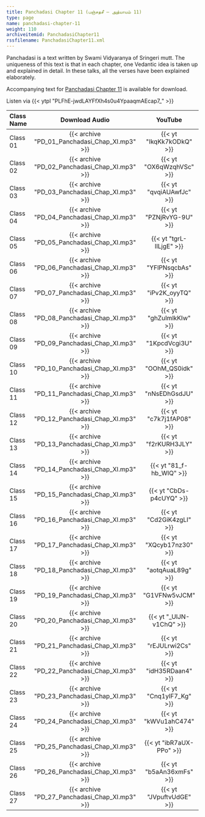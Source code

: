 ```yaml
---
title: Panchadasi Chapter 11 (பஞ்சதசீ – அத்யாயம் 11)
type: page
name: panchadasi-chapter-11
weight: 110
archiveitemid: PanchadasiChapter11
rssfilename: PanchadasiChapter11.xml
---
```


Panchadasi is a text written by Swami Vidyaranya of Sringeri mutt. The uniqueness of this text is that in each chapter, one Vedantic idea is taken up and explained in detail. In these talks, all the verses have been explained elaborately.

Accompanying text for [Panchadasi Chapter 11](https://archive.org/download/Panchadasi/Panchadasi_Chapter_11.pdf) is available for download.

Listen via {{< ytpl "PLFhE-jwdLAYFfXh4s0u4YpaaqmAEcap7_" >}}

Class Name | Download Audio | YouTube
:---|:---:|:---:
Class 01 | {{< archive "PD_01_Panchadasi_Chap_XI.mp3" >}} | {{< yt "IkqKk7kODkQ" >}}
Class 02 | {{< archive "PD_02_Panchadasi_Chap_XI.mp3" >}} | {{< yt "OX6qWzqhVSc" >}}
Class 03 | {{< archive "PD_03_Panchadasi_Chap_XI.mp3" >}} | {{< yt "qvqiAUAwfJc" >}}
Class 04 | {{< archive "PD_04_Panchadasi_Chap_XI.mp3" >}} | {{< yt "PZNjRvYG-9U" >}}
Class 05 | {{< archive "PD_05_Panchadasi_Chap_XI.mp3" >}} | {{< yt "tgrL-llLjgE" >}}
Class 06 | {{< archive "PD_06_Panchadasi_Chap_XI.mp3" >}} | {{< yt "YFlPNsqcbAs" >}}
Class 07 | {{< archive "PD_07_Panchadasi_Chap_XI.mp3" >}} | {{< yt "iPv2K_oyyTQ" >}}
Class 08 | {{< archive "PD_08_Panchadasi_Chap_XI.mp3" >}} | {{< yt "ghZuImlkKIw" >}}
Class 09 | {{< archive "PD_09_Panchadasi_Chap_XI.mp3" >}} | {{< yt "1KpcdVcgi3U" >}}
Class 10 | {{< archive "PD_10_Panchadasi_Chap_XI.mp3" >}} | {{< yt "OOhM_QS0idk" >}}
Class 11 | {{< archive "PD_11_Panchadasi_Chap_XI.mp3" >}} | {{< yt "nNsEDhGsdJU" >}}
Class 12 | {{< archive "PD_12_Panchadasi_Chap_XI.mp3" >}} | {{< yt "c7k7j1fAP08" >}}
Class 13 | {{< archive "PD_13_Panchadasi_Chap_XI.mp3" >}} | {{< yt "f2rKURH3JLY" >}}
Class 14 | {{< archive "PD_14_Panchadasi_Chap_XI.mp3" >}} | {{< yt "81_f-hb_WIQ" >}}
Class 15 | {{< archive "PD_15_Panchadasi_Chap_XI.mp3" >}} | {{< yt "CbDs-p4cUYQ" >}}
Class 16 | {{< archive "PD_16_Panchadasi_Chap_XI.mp3" >}} | {{< yt "Cd2GiK4zgLI" >}}
Class 17 | {{< archive "PD_17_Panchadasi_Chap_XI.mp3" >}} | {{< yt "XQcyb17nz30" >}}
Class 18 | {{< archive "PD_18_Panchadasi_Chap_XI.mp3" >}} | {{< yt "aotqAuaL89g" >}}
Class 19 | {{< archive "PD_19_Panchadasi_Chap_XI.mp3" >}} | {{< yt "G1VFNw5vJCM" >}}
Class 20 | {{< archive "PD_20_Panchadasi_Chap_XI.mp3" >}} | {{< yt "_UlJN-v1ChQ" >}}
Class 21 | {{< archive "PD_21_Panchadasi_Chap_XI.mp3" >}} | {{< yt "rEJULrwi2Cs" >}}
Class 22 | {{< archive "PD_22_Panchadasi_Chap_XI.mp3" >}} | {{< yt "idH35RDaan4" >}}
Class 23 | {{< archive "PD_23_Panchadasi_Chap_XI.mp3" >}} | {{< yt "Cnq1ylF7_Kg" >}}
Class 24 | {{< archive "PD_24_Panchadasi_Chap_XI.mp3" >}} | {{< yt "kWVu1ahC474" >}}
Class 25 | {{< archive "PD_25_Panchadasi_Chap_XI.mp3" >}} | {{< yt "ibR7aUX-PPo" >}}
Class 26 | {{< archive "PD_26_Panchadasi_Chap_XI.mp3" >}} | {{< yt "b5aAn36xmFs" >}}
Class 27 | {{< archive "PD_27_Panchadasi_Chap_XI.mp3" >}} | {{< yt "JVpuftvUdGE" >}}
